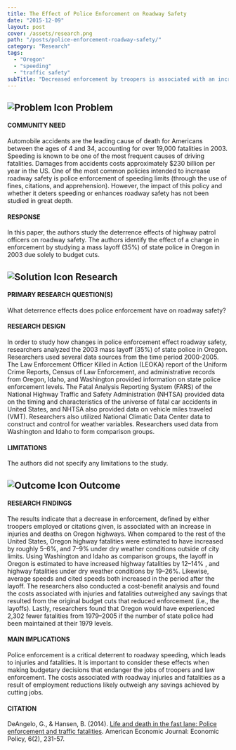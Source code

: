 ```yaml
---
title: The Effect of Police Enforcement on Roadway Safety
date: "2015-12-09"
layout: post
cover: /assets/research.png
path: "/posts/police-enforcement-roadway-safety/"
category: "Research"
tags:
  - "Oregon"
  - "speeding"
  - "traffic safety"
subTitle: "Decreased enforcement by troopers is associated with an increase in injuries and deaths on Oregon highways."
---
```


## ![Problem Icon](https://github.com/google/material-design-icons/raw/master/alert/1x_web/ic_error_outline_black_48dp.png "Problem") Problem

#### COMMUNITY NEED

Automobile accidents are the leading cause of death for Americans between the ages of 4 and 34, accounting for over 19,000 fatalities in 2003. Speeding is known to be one of the most frequent causes of driving fatalities. Damages from accidents costs approximately $230 billion per year in the US. One of the most common policies intended to increase roadway safety is police enforcement of speeding limits (through the use of fines, citations, and apprehension). However, the impact of this policy and whether it deters speeding or enhances roadway safety has not been studied in great depth.

#### RESPONSE

In this paper, the authors study the deterrence effects of highway patrol officers on roadway safety. The authors identify the effect of a change in enforcement by studying a mass layoff (35%) of state police in Oregon in 2003 due solely to budget cuts.

## ![Solution Icon](https://github.com/google/material-design-icons/raw/master/action/1x_web/ic_lightbulb_outline_black_48dp.png "Solution") Research

#### PRIMARY RESEARCH QUESTION(S)

What deterrence effects does police enforcement have on roadway safety?

#### RESEARCH DESIGN

In order to study how changes in police enforcement effect roadway safety, researchers analyzed the 2003 mass layoff (35%) of state police in Oregon. Researchers used several data sources from the time period 2000-2005. The Law Enforcement Officer Killed in Action (LEOKA) report of the Uniform Crime Reports, Census of Law Enforcement, and administrative records from Oregon, Idaho, and Washington provided information on state police enforcement levels. The Fatal Analysis Reporting System (FARS) of the National Highway Traffic and Safety Administration (NHTSA) provided data on the timing and characteristics of the universe of fatal car accidents in United States, and NHTSA also provided data on vehicle miles traveled (VMT). Researchers also utilized National Climatic Data Center data to construct and control for weather variables. Researchers used data from Washington and Idaho to form comparison groups.

#### LIMITATIONS

The authors did not specify any limitations to the study.

## ![Outcome Icon](https://github.com/google/material-design-icons/raw/master/action/1x_web/ic_view_list_black_48dp.png "Outcome") Outcome

#### RESEARCH FINDINGS

The results indicate that a decrease in enforcement, defined by either troopers employed or citations given, is associated with an increase in injuries and deaths on Oregon highways. When compared to the rest of the United States, Oregon highway fatalities were estimated to have increased by roughly 5–6%, and 7–9% under dry weather conditions outside of city limits. Using Washington and Idaho as comparison groups, the layoff in Oregon is estimated to have increased highway fatalities by 12–14% , and highway fatalities under dry weather conditions by 19–26%. Likewise, average speeds and cited speeds both increased in the period after the layoff. The researchers also conducted a cost-benefit analysis and found the costs associated with injuries and fatalities outweighed any savings that resulted from the original budget cuts that reduced enforcement (i.e., the layoffs). Lastly, researchers found that Oregon would have experienced 2,302 fewer fatalities from 1979–2005 if the number of state police had been maintained at their 1979 levels.

#### MAIN IMPLICATIONS

Police enforcement is a critical deterrent to roadway speeding, which leads to injuries and fatalities. It is important to consider these effects when making budgetary decisions that endanger the jobs of troopers and law enforcement. The costs associated with roadway injuries and fatalities as a result of employment reductions likely outweigh any savings achieved by cutting jobs.

#### CITATION

DeAngelo, G., & Hansen, B. (2014). [Life and death in the fast lane: Police enforcement and traffic fatalities](https://pages.uoregon.edu/bchansen/Life_And_Death.pdf). American Economic Journal: Economic Policy, 6(2), 231-57.
